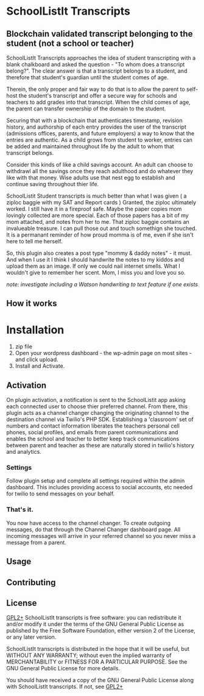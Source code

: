# SchoolListIt Transcripts

## Blockchain validated transcript belonging to the student (not a school or teacher)
SchoolListIt Transcripts approaches the idea of student transcripting with a blank chalkboard and asked the question - "To whom does a transcript belong?". The clear answer is that a transcript belongs to a student, and therefore that student's guardian until the student comes of age. 

Therein, the only proper and fair way to do that is to allow the parent to self-host the student's transcript and offer a secure way for schools and teachers to add grades into that transcript. When the child comes of age, the parent can transfer ownership of the domain to the student. 

Securing that with a blockchain that authenticates timestamp, revision history, and authorship of each entry provides the user of the transcript (admissions offices, parents, and future employers) a way to know that the entries are authentic. As a child grows from student to worker, entries can be added and maintained throughout life by the adult to whom that transcript belongs. 

Consider this kinds of like a child savings account. An adult can choose to withdrawl all the savings once they reach adulthood and do whatever they like with that money. Wise adults use that nest egg to establish and continue saving throughout thier life.

SchoolListit Student transcripts is much better than what I was given ( a ziploc baggie with my SAT and Report cards ) Granted, the ziploc ultimately worked. I still have it in a fireproof safe. Maybe the paper copies mom lovingly collected are more special. Each of those papers has a bit of my mom attached, and notes from her to me. That ziploc baggie contains an invalueable treasure. I can pull those out and touch somethign she touched. It is a permanant reminder of how proud momma is of me, even if she isn't here to tell me herself. 

So, this plugin also creates a post type "mommy & daddy notes" - it must. And when I use it I think I should handwrite the notes to my kiddos and upload them as an image. If only we could nail internet smells. What I wouldn't give to remember her scent. Mom, I miss you and love you so. 

*note: investigate including a *Watson handwriting to text* feature if one exists*


## How it works


# Installation

1.  zip file
2. Open your wordpress dashboard - the wp-admin page on most sites - and click upload.
3. Install and Activate.

## Activation
On plugin activation, a notification is sent to the SchoolListit app asking each connected user to choose thier preferred channel. From there, this plugin acts as a channel changer changing the originating channel to the destination channel via Twilio's PHP SDK. Establishing a 'classroom' set of numbers and contact information liberates the teachers personal cell phones, social profiles, and emails from parent communications and enables the school and teacher to better keep track communications between parent and teacher as these are naturally stored in twilio's history and analytics. 

### Settings
Follow plugin setup and complete all settings required within the admin dashboard. This includes providing access to social accounts, etc needed for twilio to send messages on your behalf. 

### That's it.
You now have access to the channel changer. To create outgoing messages, do that through the Channel Changer dashboard page. All incoming messages will arrive in your referred channel so you never miss a message from a parent.

## Usage



## Contributing


## License
[GPL2+](http://www.gnu.org/licenses/gpl-3.0.html) 
 SchoolListIt transcripts is free software: you can redistribute it and/or modify
 it under the terms of the GNU General Public License as published by
 the Free Software Foundation, either version 2 of the License, or
 any later version.

SchoolListIt transcripts is distributed in the hope that it will be useful,
 but WITHOUT ANY WARRANTY; without even the implied warranty of
 MERCHANTABILITY or FITNESS FOR A PARTICULAR PURPOSE. See the
 GNU General Public License for more details.

 You should have received a copy of the GNU General Public License
 along with SchoolListIt transcripts. If not, see [GPL2+](http://www.gnu.org/licenses/gpl-3.0.html) 
